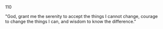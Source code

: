 110

"God, grant me the serenity to accept the things I cannot change, courage to change the things I can, and wisdom to know the difference.”